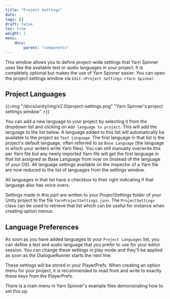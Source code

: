 ```yaml
---
title: "Project Settings"
date: 
tags: []
draft: false
toc: true
weight: 1
menu: 
    docs:
        parent: "components"        
---
```

This window allows you to define project-wide settings that Yarn Spinner uses like the available text or audio languages in your project. It is completely optional but makes the use of Yarn Spinner easier. You can open the project settings window via `Edit->Project Settings->Yarn Spinner`.

## Project Languages

{{<img "/docs/unity/img/v2.0/project-settings.png" "Yarn Spinner's project settings window" >}}

You can add a new language to your project by selecting it from the dropdown list and clicking on `Add language to project`. This will add the language to the list below. A language added to this list will automatically be available to the project as `Text Language`. The first language in that list is the project's default language, often referred to as `Base Language` (the language in which your writers write Yarn files). You can still manually overwrite this per Yarn file but any newly imported Yarn file will get the first language in that list assigned as Base Language from now on (instead of the language of your OS). All language settings available on the inspector of a Yarn file are now reduced to the list of languages from the settings window.

All languages in that list have a checkbox to their right indicating if that language also has voice overs.

Settings made in this part are written to your ProjectSettings folder of your Unity project to the file `YarnProjectSettings.json`. The `ProjectSettings` class can be used to retrieve that list which can be useful for instance when creating option menus.

## Language Preferences

As soon as you have added languages to your `Project Languages` list, you can define a text and audio language that you prefer to use for your editor session. You can change these settings in play mode and they'll be applied as soon as the DialogueRunner starts the next line.

These settings will be stored in your PlayerPrefs. When creating an option menu for your project, it is recommended to read from and write to exactly these keys from the PlayerPrefs.

There is a main menu in Yarn Spinner's example files demonstrating how to set this up.

